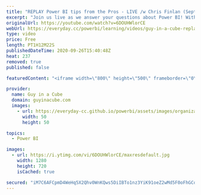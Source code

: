 ```yaml
---
title: "REPLAY Power BI tips from the Pros - LIVE /w Chris Finlan (Sept 26, 2020)"
excerpt: "Join us live as we answer your questions about Power BI! With special guest, Chris Finlan! Get your Power BI Premium per User questions and of course anything else Power BI related.  Connect with Chris: Twitter: https://twitter.com/cmfinlan YouTube: https://www.youtube.com/user/cfinlan Blog: https://christopherfinlan.com/"
originalUrl: https://youtube.com/watch?v=6DOUHWlorCE
webUrl: https://everyday.cc/powerbi/learning/videos/guy-in-a-cube-replay-power-bi-tips-from-the-pros-live-w-chris-finlan-sept-26-2020/
type: video
price: Free
length: PT1H12M22S
publishedDateTime: 2020-09-26T15:40:48Z
heat: 237
removed: true
published: false

featuredContent: "<iframe width=\"800\" height=\"500\" frameborder=\"0\" src=\"https://www.youtube.com/embed/6DOUHWlorCE\" allow=\"accelerometer; autoplay; encrypted-media; gyroscope; picture-in-picture\" allowfullscreen></iframe>"

provider:
  name: Guy in a Cube
  domain: guyinacube.com
  images:
    - url: https://everyday-cc.github.io/powerbi/assets/images/organizations/guyinacube.com-50x50.jpg
      width: 50
      height: 50

topics:
  - Power BI

images:
  - url: https://i.ytimg.com/vi/6DOUHWlorCE/maxresdefault.jpg
    width: 1280
    height: 720
    isCached: true

secured: "iM7C6AFCpmD4WeHq5X2Qhv0WnKQws5DiIBTo1nz3YiK91oeZ2wMd5F0oFhGCqHSYU65kMVY7pRFJjW3F0ch9SZmretAVV2HqavRgFPNQcD1dQidnO5P5zxerQgxdLopaMOvlnU0Yqj3o2VBi5l1WZfL1m6P3fcUS9zuMWmCX5kFhAcZAZOq2lFEpJGSjXThcyM22iCctn7GcmG7YxJ1F+o7uZsmTmDTlB8R3fg5WYltH317xUa9j0BSHBk5l4pXXMMlyzwWh4o8AVowHMQwYqiDjTYRxafBkbbh4g277KCrRsxhnfmk7F8bSAxbgtt5kBo0zcFYbXHOZ4AUnerUh8oQH8FcejriaRv7SHjpRDFTUor6HYzgtXPePVmzc8U5SUwJ9vHwpB40HlUATNPsp1FaZqkEmY0b38J28pH0+amk=;Dj/dKGLmOOlIY7rzXSEY5A=="
---
```


